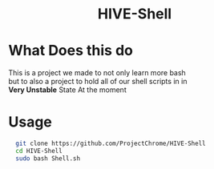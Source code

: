 <h1 align="center">HIVE-Shell</h1>

# What Does this do
  This is a project we made to not only learn more bash<br>
  but to also a project to hold all of our shell scripts in in<br>
**Very Unstable** State At the moment

# Usage

```bash
  git clone https://github.com/ProjectChrome/HIVE-Shell
  cd HIVE-Shell
  sudo bash Shell.sh
```
